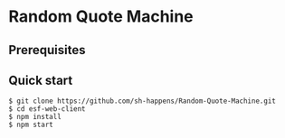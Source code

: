 # Random Quote Machine
## Prerequisites
## Quick start
``` 
$ git clone https://github.com/sh-happens/Random-Quote-Machine.git
$ cd esf-web-client
$ npm install
$ npm start
```